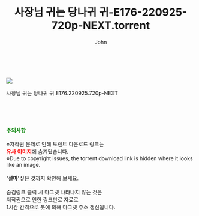 ﻿---
layout: post
title:  "    사장님 귀는 당나귀 귀-E176-220925-720p-NEXT.torrent"
author: John
categories: [ TV ]
tags: [  ]
image: https://torrentrj55.com/uploadfile/full/007576ef918aac9d442e261a7944adb6a56d52b5.jpg 
description: "    사장님 귀는 당나귀 귀-E176-220925-720p-NEXT torrent 정보 공유"
toc: true
toc_sticky: true
---

<br>
<p><img src="https://torrentrj55.com/uploadfile/full/007576ef918aac9d442e261a7944adb6a56d52b5.jpg"/></p>
 사장님 귀는 당나귀 귀.E176.220925.720p-NEXT  
    
<br><br><br>
<p data-ke-size="size16"><b><span style="color: green;">주의사항</span></b><br /><br />※저작권 문제로 인해 토렌트 다운로드 링크는<br /><b><span style="color: red;">유사 이미지</span></b>에 숨겨뒀습니다.<br />※Due to copyright issues, the torrent download link is hidden where it looks like an image.<br /><br /><b>'설마'</b>싶은 것까지 확인해 보세요.<br /><br />숨김링크 클릭 시 마그넷 나타나지 않는 것은<br />저작권으로 인한 링크만료 자료로<br />1시간 간격으로 봇에 의해 마그넷 주소 갱신됩니다.</p>
